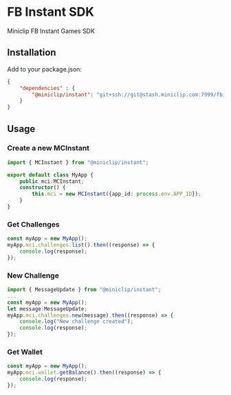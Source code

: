 # FB Instant SDK

Miniclip FB Instant Games SDK

## Installation

Add to your package.json:
```json
{
    "dependencies" : {
        "@miniclip/instant": "git+ssh://git@stash.miniclip.com:7999/fbi/fbi-sdk.git#master"
    }
}
```

## Usage

### Create a new MCInstant

```typescript
import { MCInstant } from "@miniclip/instant";

export default class MyApp {
    public mci:MCInstant;
    constructor() {
        this.mci = new MCInstant({app_id: process.env.APP_ID});
    }
}
```

### Get Challenges

```typescript
const myApp = new MyApp();
myApp.mci.challenges.list().then((response) => {
    console.log(response);
});
```

### New Challenge

```typescript
import { MessageUpdate } from "@miniclip/instant";
...
const myApp = new MyApp();
let message:MessageUpdate;
myApp.mci.challenges.new(message).then((response) => {
    console.log("New challenge created");
    console.log(response);
});
```

### Get Wallet

```typescript
const myApp = new MyApp();
myApp.mci.wallet.getBalance().then((response) => {
    console.log(response);
});
```